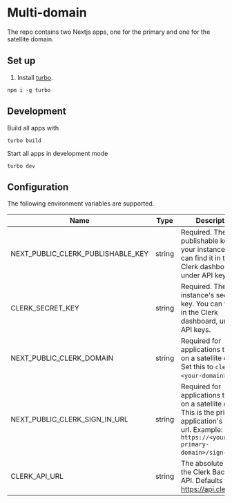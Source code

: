 # Multi-domain

The repo contains two Nextjs apps, one for the primary and one for the satellite domain.

## Set up

1. Install [turbo](https://turbo.build/).

```
npm i -g turbo
```

## Development

Build all apps with

```
turbo build
```

Start all apps in development mode

```
turbo dev
```

## Configuration

The following environment variables are supported.

| Name                              | Type   | Description                                                                                                                                                |
| --------------------------------- | ------ | ---------------------------------------------------------------------------------------------------------------------------------------------------------- |
| NEXT_PUBLIC_CLERK_PUBLISHABLE_KEY | string | Required. The publishable key for your instance. You can find it in the Clerk dashboard, under API keys.                                                   |
| CLERK_SECRET_KEY                  | string | Required. The instance's secret key. You can find it in the Clerk dashboard, under API keys.                                                               |
| NEXT_PUBLIC_CLERK_DOMAIN          | string | Required for applications that run on a satellite domain. Set this to `clerk.<your-domain>`.                                                               |
| NEXT_PUBLIC_CLERK_SIGN_IN_URL     | string | Required for applications that run on a satellite domain. This is the primary application's sign in url. Example: `https://<your-primary-domain>/sign-in`. |
| CLERK_API_URL                     | string | The absolute URL of the Clerk Backend API. Defaults to https://api.clerk.com.                                                                              |

